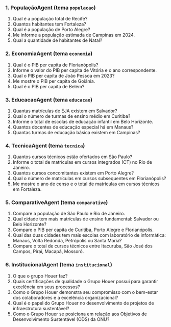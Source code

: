 ### 1. PopulaçãoAgent (tema `populacao`)

1. Qual é a população total de Recife?
2. Quantos habitantes tem Fortaleza?
3. Qual é a população de Porto Alegre?
4. Me informe a população estimada de Campinas em 2024.
5. Qual a quantidade de habitantes de Natal?

### 2. EconomiaAgent (tema `economia`)

1. Qual é o PIB per capita de Florianópolis?
2. Informe o valor do PIB per capita de Vitória e o ano correspondente.
3. Qual o PIB per capita de João Pessoa em 2023?
4. Me mostre o PIB per capita de Goiânia.
5. Qual é o PIB per capita de Belém?

### 3. EducacaoAgent (tema `educacao`)

1. Quantas matrículas de EJA existem em Salvador?
2. Qual o número de turmas de ensino médio em Curitiba?
3. Informe o total de escolas de educação infantil em Belo Horizonte.
4. Quantos docentes de educação especial há em Manaus?
5. Quantas turmas de educação básica existem em Campinas?

### 4. TecnicaAgent (tema `tecnica`)

1. Quantos cursos técnicos estão ofertados em São Paulo?
2. Informe o total de matrículas em cursos integrados (CT) no Rio de Janeiro.
3. Quantos cursos concomitantes existem em Porto Alegre?
4. Qual o número de matrículas em cursos subsequentes em Florianópolis?
5. Me mostre o ano de censo e o total de matrículas em cursos técnicos em Fortaleza.

### 5. ComparativeAgent (tema `comparative`)

1. Compare a população de São Paulo e Rio de Janeiro.
2. Qual cidade tem mais matrículas de ensino fundamental: Salvador ou Belo Horizonte?
3. Compare o PIB per capita de Curitiba, Porto Alegre e Florianópolis.
4. Qual das duas cidades tem mais escolas com laboratório de informática: Manaus, Volta Redonda, Petrópolis ou Santa Maria?
5. Compare o total de cursos técnicos entre Itacuruba, São José dos Campos, Piraí, Macapá, Mossoró.

### 6. InstitucionalAgent (tema `institucional`)

1. O que o grupo Houer faz?
2. Quais certificações de qualidade o Grupo Houer possui para garantir excelência em seus processos?
3. Como o Grupo Houer demonstra seu compromisso com o bem-estar dos colaboradores e a excelência organizacional?
4. Qual é o papel do Grupo Houer no desenvolvimento de projetos de infraestrutura sustentável?
5. Como o Grupo Houer se posiciona em relação aos Objetivos de Desenvolvimento Sustentável (ODS) da ONU?
